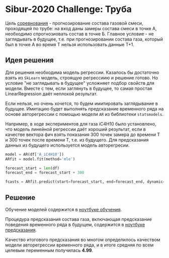 # Sibur-2020 Challenge: Труба

Цель [соревнования](https://sc2020.ai-community.com/) - прогнозирование состава газовой смеси, проходящей по трубе: на вход даны замеры состава смеси в точке А, необходимо спрогнозиовать состав в точке Б. Главное условие - не заглядывать в будущее, т.е. при прогнозировании состава газа, который был в точке А во время Т нельзя использовать данные Т+1.

## Идея решения

Для решения необходима модель регрессии. Казалось бы достаточно взять из `SkLearn` модель, строящую регрессиию и решение готово. Но условие "не заглядывать в будущее" усложняет подбор свойств для модели. Вместе с тем, если заглянуть в будущее, то самая простая LinearRegression даёт неплохой результат.

Если нельзя, но очень хочется, то будем имитировать заглядывание в будущее. Имитацию будет выполнять предсказание временного ряда на основе авторегрессии с помощью модели `AR` из библиотеки `statsmodels`.

Например, в ходе экспериментов для газа iC4H10 было установлено, что модель линейной регрессии даёт хороший результат, если в качестве вектора фич взять показания 300 точек замера до времени Т и 300 точек после времени Т, т.е. из будущего. Для предсказания данных из будущего используется модель авторегресии.

```python
model = AR(df['A_iC4H10'])
ARfit = model.fit(method='mle')

forecast_start = len(df)
forecast_end = forecast_start + 300

fcasts = ARfit.predict(start=forecast_start, end=forecast_end, dynamic=False)
```

## Решение

Обучение моделей содержится в [ноутбуке обучения](notebooks/train_predict.ipynb). 

Процедура предсказания состава газа, включающая предсказание поведения временного ряда в будущем, содержится в [ноутбуке предсказания](notebooks/predict-1.0.0.ipynb).

Качество итогового предсказания во многом определилось качеством модели авторегрессии временного ряда, и в итоге средняя по всем целевым переменным получилась **4.99**.